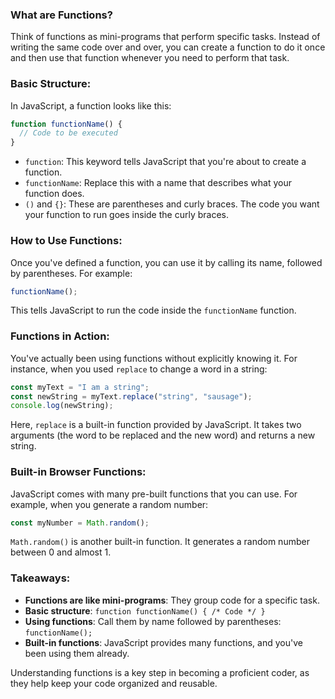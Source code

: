 

### What are Functions?

Think of functions as mini-programs that perform specific tasks. Instead of writing the same code over and over, you can create a function to do it once and then use that function whenever you need to perform that task.

### Basic Structure:

In JavaScript, a function looks like this:

```javascript
function functionName() {
  // Code to be executed
}
```

- `function`: This keyword tells JavaScript that you're about to create a function.
- `functionName`: Replace this with a name that describes what your function does.
- `()` and `{}`: These are parentheses and curly braces. The code you want your function to run goes inside the curly braces.

### How to Use Functions:

Once you've defined a function, you can use it by calling its name, followed by parentheses. For example:

```javascript
functionName();
```

This tells JavaScript to run the code inside the `functionName` function.

### Functions in Action:

You've actually been using functions without explicitly knowing it. For instance, when you used `replace` to change a word in a string:

```javascript
const myText = "I am a string";
const newString = myText.replace("string", "sausage");
console.log(newString);
```

Here, `replace` is a built-in function provided by JavaScript. It takes two arguments (the word to be replaced and the new word) and returns a new string.

### Built-in Browser Functions:

JavaScript comes with many pre-built functions that you can use. For example, when you generate a random number:

```javascript
const myNumber = Math.random();
```

`Math.random()` is another built-in function. It generates a random number between 0 and almost 1.

### Takeaways:

- **Functions are like mini-programs**: They group code for a specific task.
- **Basic structure**: `function functionName() { /* Code */ }`
- **Using functions**: Call them by name followed by parentheses: `functionName();`
- **Built-in functions**: JavaScript provides many functions, and you've been using them already.

Understanding functions is a key step in becoming a proficient coder, as they help keep your code organized and reusable.